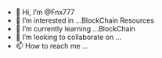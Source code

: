 - 👋 Hi, I’m @Fnx777
- 👀 I’m interested in ...BlockChain Resources
- 🌱 I’m currently learning ...BlockChain 
- 💞️ I’m looking to collaborate on ...
- 📫 How to reach me ...

<!---
Fnx777/Fnx777 is a ✨ special ✨ repository because its `README.md` (this file) appears on your GitHub profile.
You can click the Preview link to take a look at your changes.
--->

